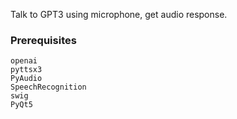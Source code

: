 Talk to GPT3 using microphone, get audio response.

### Prerequisites
```
openai
pyttsx3
PyAudio
SpeechRecognition
swig
PyQt5
```
